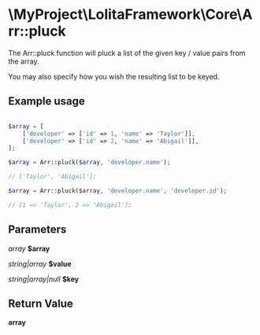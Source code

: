 \MyProject\LolitaFramework\Core\Arr::pluck
===

The Arr::pluck function will pluck a list of the given key / value pairs from the array.

You may also specify how you wish the resulting list to be keyed.

Example usage
---
```php

$array = [
    ['developer' => ['id' => 1, 'name' => 'Taylor']],
    ['developer' => ['id' => 2, 'name' => 'Abigail']],
];

$array = Arr::pluck($array, 'developer.name');

// ['Taylor', 'Abigail'];

$array = Arr::pluck($array, 'developer.name', 'developer.id');

// [1 => 'Taylor', 2 => 'Abigail'];

```

Parameters
---

_array_  __$array__

_string|array_  __$value__

_string|array|null_  __$key__

Return Value
---
__array__

